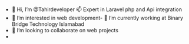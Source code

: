 - 👋 Hi, I’m @Tahirdeveloper
  📫 Expert in Laravel php and Api integration
- 👀 I’m interested in web development- 🌱 I’m currently working at Binary Bridge Technology Islamabad  
- 💞️ I’m looking to collaborate on web projects
- 

<!---
Tahirdeveloper/Tahirdeveloper is a ✨ special ✨ repository because its `README.md` (this file) appears on your GitHub profile.
You can click the Preview link to take a look at your changes.
--->
